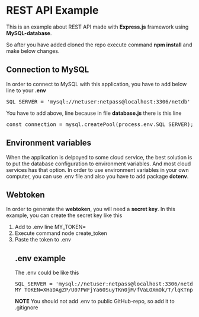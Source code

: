 # REST API Example

This is an example about REST API made with **Express.js** framework using **MySQL-database**.

So after you have added cloned the repo execute command **npm install** and make below changes.

## Connection to MySQL

In order to connect to MySQL with this application, you have to add below line to your **.env** 
<pre>
SQL_SERVER = 'mysql://netuser:netpass@localhost:3306/netdb'
</pre>
You have to add above, line because in file **database.js** there is this line 
<pre>
const connection = mysql.createPool(process.env.SQL_SERVER);
</pre>

## Environment variables

When the application is delpoyed to some cloud service, the best solution is to put the database configuration to environment variables. And most cloud services has that option. In order to use environment variables in your own computer, you can use .env file and also you have to add package **dotenv**.

## Webtoken 

In order to generate the **webtoken**, you will need a **secret key**. In this example, you can create the secret key like this 
<ol>
<li>Add to .env line MY_TOKEN= </li>
<li>Execute command node create_token</li>
<li>Paste the token to .env</li>

## .env example

The .env could be like this
<pre>
SQL_SERVER = 'mysql://netuser:netpass@localhost:3306/netdb'
MY_TOKEN=XHaDAgZP/U07PWFjYa60SuyTKn0jM/fVaLOXmOk/T/lqKTnpTZkqZxsE7SFd9XtGcrzoqp3mrfEq+f0ozaefbA==
</pre>
**NOTE** You should not add .env to public GitHub-repo, so add it to .gitignore


